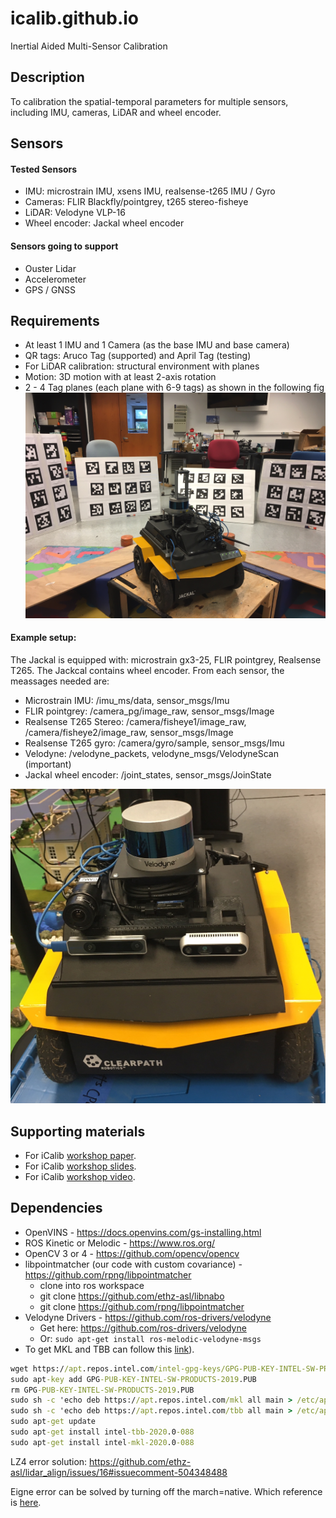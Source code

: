 # icalib.github.io
Inertial Aided Multi-Sensor Calibration


## Description

To calibration the spatial-temporal parameters for multiple sensors, including IMU, cameras, LiDAR and wheel encoder. 

## Sensors 

#### Tested Sensors

* IMU: microstrain IMU, xsens IMU, realsense-t265 IMU / Gyro
* Cameras: FLIR Blackfly/pointgrey, t265 stereo-fisheye
* LiDAR: Velodyne VLP-16
* Wheel encoder: Jackal wheel encoder

#### Sensors going to support

* Ouster Lidar
* Accelerometer
* GPS / GNSS

## Requirements

* At least 1 IMU and 1 Camera (as the base IMU and base camera)
* QR tags: Aruco Tag (supported) and April Tag (testing)
* For LiDAR calibration: structural environment with planes
* Motion: 3D motion with at least 2-axis rotation
* 2 - 4 Tag planes (each plane with 6-9 tags)  as shown in the following fig
![Exp_setup](fig/setup_udel.png)

#### Example setup: 


The Jackal is equipped with: microstrain gx3-25, FLIR pointgrey, Realsense T265. The Jackcal contains wheel encoder.
From each sensor, the meassages needed are:

* Microstrain IMU: /imu_ms/data, sensor_msgs/Imu
* FLIR pointgrey: /camera_pg/image_raw, sensor_msgs/Image
* Realsense T265 Stereo: /camera/fisheye1/image_raw, /camera/fisheye2/image_raw, sensor_msgs/Image
* Realsense T265 gyro: /camera/gyro/sample, sensor_msgs/Imu
* Velodyne: /velodyne_packets, velodyne_msgs/VelodyneScan (important)
* Jackal wheel encoder: /joint_states, sensor_msgs/JoinState

![Jackal_setup](fig/jackal_udel.png)


## Supporting materials

* For iCalib [workshop paper](pdf/2021_vinsworkshop_iCalib.pdf).
* For iCalib [workshop slides](pdf/ICRA_2021_workshop_icalib_slides.pdf).
* For iCalib [workshop video](video/icalib_vins_workshop_yulin.mp4). 



## Dependencies

- OpenVINS - https://docs.openvins.com/gs-installing.html
- ROS Kinetic or Melodic - https://www.ros.org/
- OpenCV 3 or 4 - https://github.com/opencv/opencv
- libpointmatcher (our code with custom covariance) - https://github.com/rpng/libpointmatcher
    - clone into ros workspace
    - git clone https://github.com/ethz-asl/libnabo
    - git clone https://github.com/rpng/libpointmatcher
- Velodyne Drivers - https://github.com/ros-drivers/velodyne
	- Get here: https://github.com/ros-drivers/velodyne
	- Or: `sudo apt-get install ros-melodic-velodyne-msgs`
- To get MKL and TBB can follow this [link](https://software.intel.com/en-us/articles/installing-intel-free-libs-and-python-apt-repo)).

```cmd
wget https://apt.repos.intel.com/intel-gpg-keys/GPG-PUB-KEY-INTEL-SW-PRODUCTS-2019.PUB
sudo apt-key add GPG-PUB-KEY-INTEL-SW-PRODUCTS-2019.PUB
rm GPG-PUB-KEY-INTEL-SW-PRODUCTS-2019.PUB
sudo sh -c 'echo deb https://apt.repos.intel.com/mkl all main > /etc/apt/sources.list.d/intel-mkl.list'
sudo sh -c 'echo deb https://apt.repos.intel.com/tbb all main > /etc/apt/sources.list.d/intel-tbb.list'
sudo apt-get update
sudo apt-get install intel-tbb-2020.0-088
sudo apt-get install intel-mkl-2020.0-088
```

LZ4 error solution:
https://github.com/ethz-asl/lidar_align/issues/16#issuecomment-504348488

Eigne error can be solved by turning off the march=native. Which reference is [here](https://github.com/borglab/gtsam/issues/75#issuecomment-502809431
).